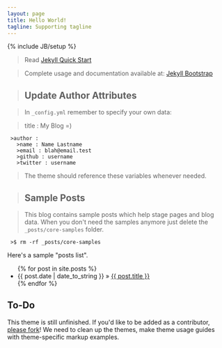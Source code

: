 ```yaml
---
layout: page
title: Hello World!
tagline: Supporting tagline
---
```

{% include JB/setup %}

 >Read [Jekyll Quick Start](http://jekyllbootstrap.com/usage/jekyll-quick-start.html)

 >Complete usage and documentation available at: [Jekyll Bootstrap](http://jekyllbootstrap.com)

 >## Update Author Attributes

 >In `_config.yml` remember to specify your own data:
    
 >    title : My Blog =)
    
     >author :
       >name : Name Lastname
       >email : blah@email.test
       >github : username
       >twitter : username

  >The theme should reference these variables whenever needed.
    
 >## Sample Posts

 >This blog contains sample posts which help stage pages and blog data.
 >When you don't need the samples anymore just delete the `_posts/core-samples` folder.

     >$ rm -rf _posts/core-samples

Here's a sample "posts list".

<ul class="posts">
  {% for post in site.posts %}
    <li><span>{{ post.date | date_to_string }}</span> &raquo; <a href="{{ BASE_PATH }}{{ post.url }}">{{ post.title }}</a></li>
  {% endfor %}
</ul>

## To-Do

This theme is still unfinished. If you'd like to be added as a contributor, [please fork](http://github.com/plusjade/jekyll-bootstrap)!
We need to clean up the themes, make theme usage guides with theme-specific markup examples.


